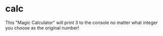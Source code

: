 # calc

This "Magic Calculator" will print 3 to the console no matter what integer you choose as the original number!
